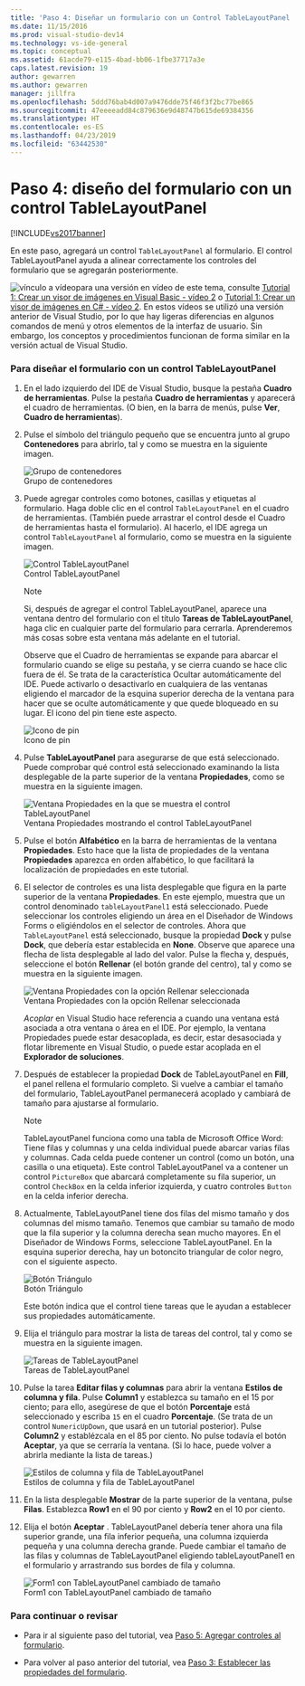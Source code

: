 ```yaml
---
title: 'Paso 4: Diseñar un formulario con un Control TableLayoutPanel | Documentos de Microsoft'
ms.date: 11/15/2016
ms.prod: visual-studio-dev14
ms.technology: vs-ide-general
ms.topic: conceptual
ms.assetid: 61acde79-e115-4bad-bb06-1fbe37717a3e
caps.latest.revision: 19
author: gewarren
ms.author: gewarren
manager: jillfra
ms.openlocfilehash: 5ddd76bab4d007a9476dde75f46f3f2bc77be865
ms.sourcegitcommit: 47eeeeadd84c879636e9d48747b615de69384356
ms.translationtype: HT
ms.contentlocale: es-ES
ms.lasthandoff: 04/23/2019
ms.locfileid: "63442530"
---
```

# <a name="step-4-lay-out-your-form-with-a-tablelayoutpanel-control"></a>Paso 4: diseño del formulario con un control TableLayoutPanel
[!INCLUDE[vs2017banner](../includes/vs2017banner.md)]

En este paso, agregará un control `TableLayoutPanel` al formulario. El control TableLayoutPanel ayuda a alinear correctamente los controles del formulario que se agregarán posteriormente.  
  
 ![vínculo a vídeo](../data-tools/media/playvideo.gif "PlayVideo")para una versión en vídeo de este tema, consulte [Tutorial 1: Crear un visor de imágenes en Visual Basic - vídeo 2](http://go.microsoft.com/fwlink/?LinkId=205211) o [Tutorial 1: Crear un visor de imágenes en C# - vídeo 2](http://go.microsoft.com/fwlink/?LinkId=205200). En estos vídeos se utilizó una versión anterior de Visual Studio, por lo que hay ligeras diferencias en algunos comandos de menú y otros elementos de la interfaz de usuario. Sin embargo, los conceptos y procedimientos funcionan de forma similar en la versión actual de Visual Studio.  
  
### <a name="to-lay-out-your-form-with-a-tablelayoutpanel-control"></a>Para diseñar el formulario con un control TableLayoutPanel  
  
1. En el lado izquierdo del IDE de Visual Studio, busque la pestaña **Cuadro de herramientas**. Pulse la pestaña **Cuadro de herramientas** y aparecerá el cuadro de herramientas. (O bien, en la barra de menús, pulse **Ver**, **Cuadro de herramientas**).  
  
2. Pulse el símbolo del triángulo pequeño que se encuentra junto al grupo **Contenedores** para abrirlo, tal y como se muestra en la siguiente imagen.  
  
     ![Grupo de contenedores](../ide/media/express-toolbox.png "Express_Toolbox")  
Grupo de contenedores  
  
3. Puede agregar controles como botones, casillas y etiquetas al formulario. Haga doble clic en el control `TableLayoutPanel` en el cuadro de herramientas. (También puede arrastrar el control desde el Cuadro de herramientas hasta el formulario). Al hacerlo, el IDE agrega un control `TableLayoutPanel` al formulario, como se muestra en la siguiente imagen.  
  
     ![Control TableLayoutPanel](../ide/media/express-formtablelayout.png "Express_FormTableLayout")  
Control TableLayoutPanel  
  
    > [!NOTE]
    > Si, después de agregar el control TableLayoutPanel, aparece una ventana dentro del formulario con el título **Tareas de TableLayoutPanel**, haga clic en cualquier parte del formulario para cerrarla. Aprenderemos más cosas sobre esta ventana más adelante en el tutorial.  
  
     Observe que el Cuadro de herramientas se expande para abarcar el formulario cuando se elige su pestaña, y se cierra cuando se hace clic fuera de él. Se trata de la característica Ocultar automáticamente del IDE. Puede activarlo o desactivarlo en cualquiera de las ventanas eligiendo el marcador de la esquina superior derecha de la ventana para hacer que se oculte automáticamente y que quede bloqueado en su lugar. El icono del pin tiene este aspecto.  
  
     ![Icono de pin](../ide/media/express-pushpintoolbox.png "Express_PushpinToolbox")  
Icono de pin  
  
4. Pulse **TableLayoutPanel** para asegurarse de que está seleccionado. Puede comprobar qué control está seleccionado examinando la lista desplegable de la parte superior de la ventana **Propiedades**, como se muestra en la siguiente imagen.  
  
     ![Ventana Propiedades en la que se muestra el control TableLayoutPanel](../ide/media/express-controlspropwin.png "Express_ControlsPropWin")  
Ventana Propiedades mostrando el control TableLayoutPanel  
  
5. Pulse el botón **Alfabético** en la barra de herramientas de la ventana **Propiedades**. Esto hace que la lista de propiedades de la ventana **Propiedades** aparezca en orden alfabético, lo que facilitará la localización de propiedades en este tutorial.  
  
6. El selector de controles es una lista desplegable que figura en la parte superior de la ventana **Propiedades**. En este ejemplo, muestra que un control denominado `tableLayoutPanel1` está seleccionado. Puede seleccionar los controles eligiendo un área en el Diseñador de Windows Forms o eligiéndolos en el selector de controles. Ahora que `TableLayoutPanel` está seleccionado, busque la propiedad **Dock** y pulse **Dock**, que debería estar establecida en **None**. Observe que aparece una flecha de lista desplegable al lado del valor. Pulse la flecha y, después, seleccione el botón **Rellenar** (el botón grande del centro), tal y como se muestra en la siguiente imagen.  
  
     ![Ventana Propiedades con la opción Rellenar seleccionada](../ide/media/express-docktable.png "Express_DockTable")  
Ventana Propiedades con la opción Rellenar seleccionada  
  
     *Acoplar* en Visual Studio hace referencia a cuando una ventana está asociada a otra ventana o área en el IDE. Por ejemplo, la ventana Propiedades puede estar desacoplada, es decir, estar desasociada y flotar libremente en Visual Studio, o puede estar acoplada en el **Explorador de soluciones**.  
  
7. Después de establecer la propiedad **Dock** de TableLayoutPanel en **Fill**, el panel rellena el formulario completo. Si vuelve a cambiar el tamaño del formulario, TableLayoutPanel permanecerá acoplado y cambiará de tamaño para ajustarse al formulario.  
  
    > [!NOTE]
    > TableLayoutPanel funciona como una tabla de Microsoft Office Word: Tiene filas y columnas y una celda individual puede abarcar varias filas y columnas. Cada celda puede contener un control (como un botón, una casilla o una etiqueta). Este control TableLayoutPanel va a contener un control `PictureBox` que abarcará completamente su fila superior, un control `CheckBox` en la celda inferior izquierda, y cuatro controles `Button` en la celda inferior derecha.  
  
8. Actualmente, TableLayoutPanel tiene dos filas del mismo tamaño y dos columnas del mismo tamaño. Tenemos que cambiar su tamaño de modo que la fila superior y la columna derecha sean mucho mayores. En el Diseñador de Windows Forms, seleccione TableLayoutPanel. En la esquina superior derecha, hay un botoncito triangular de color negro, con el siguiente aspecto.  
  
     ![Botón Triángulo](../ide/media/express-iconblacktriangle.gif "Express_IconBlackTriangle")  
Botón Triángulo  
  
     Este botón indica que el control tiene tareas que le ayudan a establecer sus propiedades automáticamente.  
  
9. Elija el triángulo para mostrar la lista de tareas del control, tal y como se muestra en la siguiente imagen.  
  
     ![Tareas de TableLayoutPanel](../ide/media/express-tablepanel.png "Express_TablePanel")  
Tareas de TableLayoutPanel  
  
10. Pulse la tarea **Editar filas y columnas** para abrir la ventana **Estilos de columna y fila**. Pulse **Column1** y establezca su tamaño en el 15 por ciento; para ello, asegúrese de que el botón **Porcentaje** está seleccionado y escriba `15` en el cuadro **Porcentaje**. (Se trata de un control `NumericUpDown`, que usará en un tutorial posterior). Pulse **Column2** y establézcala en el 85 por ciento. No pulse todavía el botón **Aceptar**, ya que se cerraría la ventana. (Si lo hace, puede volver a abrirla mediante la lista de tareas.)  
  
     ![Estilos de columna y fila de TableLayoutPanel](../ide/media/vs-tablelayoutpanel-setup.png "VS_TableLayoutPanel_Setup")  
Estilos de columna y fila de TableLayoutPanel  
  
11. En la lista desplegable **Mostrar** de la parte superior de la ventana, pulse **Filas**. Establezca **Row1** en el 90 por ciento y **Row2** en el 10 por ciento.  
  
12. Elija el botón **Aceptar** . TableLayoutPanel debería tener ahora una fila superior grande, una fila inferior pequeña, una columna izquierda pequeña y una columna derecha grande. Puede cambiar el tamaño de las filas y columnas de TableLayoutPanel eligiendo tableLayoutPanel1 en el formulario y arrastrando sus bordes de fila y columna.  
  
     ![Form1 con TableLayoutPanel cambiado de tamaño](../ide/media/vs-formafterlayoutpanel.png "VS_FormAfterLayoutPanel")  
Form1 con TableLayoutPanel cambiado de tamaño  
  
### <a name="to-continue-or-review"></a>Para continuar o revisar  
  
- Para ir al siguiente paso del tutorial, vea [Paso 5: Agregar controles al formulario](../ide/step-5-add-controls-to-your-form.md).  
  
- Para volver al paso anterior del tutorial, vea [Paso 3: Establecer las propiedades del formulario](../ide/step-3-set-your-form-properties.md).
